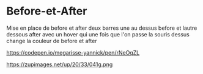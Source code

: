 
# Before-et-After
Mise en place de before et after deux barres une au dessus before et lautre dessous after 
avec un hover qui une fois que l'on passe la souris dessus change la couleur de before et after

https://codepen.io/megarisse-yannick/pen/rNeOqZL

https://zupimages.net/up/20/33/041g.png
